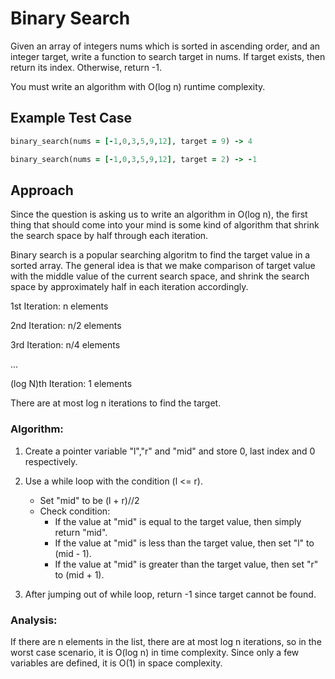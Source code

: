 # Binary Search

Given an array of integers nums which is sorted in ascending order, and an integer target, write a function to search target in nums. If target exists, then return its index. Otherwise, return -1.

You must write an algorithm with O(log n) runtime complexity.

## Example Test Case

```rb
binary_search(nums = [-1,0,3,5,9,12], target = 9) -> 4

binary_search(nums = [-1,0,3,5,9,12], target = 2) -> -1
```

## Approach

Since the question is asking us to write an algorithm in O(log n), the first thing that should come into your mind is some kind of algorithm that shrink the search space by half through each iteration.

Binary search is a popular searching algoritm to find the target value in a sorted array. The general idea is that we make comparison of target value with the middle value of the current search space, and shrink the search space by approximately half in each iteration accordingly. 

1st Iteration: n elements 

2nd Iteration: n/2 elements

3rd Iteration: n/4 elements

...

(log N)th Iteration: 1 elements

There are at most log n iterations to find the target.


### Algorithm:
1. Create a pointer variable "l","r" and "mid" and store 0, last index and 0 respectively.

2. Use a while loop with the condition (l <= r). 
   * Set "mid" to be (l + r)//2 
   * Check condition:
      * If the value at "mid" is equal to the target value, then simply return "mid".
      * If the value at "mid" is less than the target value, then set "l" to (mid - 1).
      * If the value at "mid" is greater than the target value, then set "r" to (mid + 1).
3.  After jumping out of while loop, return -1 since target cannot be found.

### Analysis:
If there are n elements in the list, there are at most log n iterations, so in the worst case scenario, it is O(log n) in time complexity. Since only a few variables are defined, it is O(1) in space complexity. 







